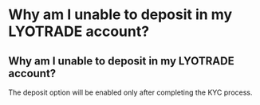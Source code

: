 # Why am I unable to deposit in my LYOTRADE account?

## Why am I unable to deposit in my LYOTRADE account?

The deposit option will be enabled only after completing the KYC process.
